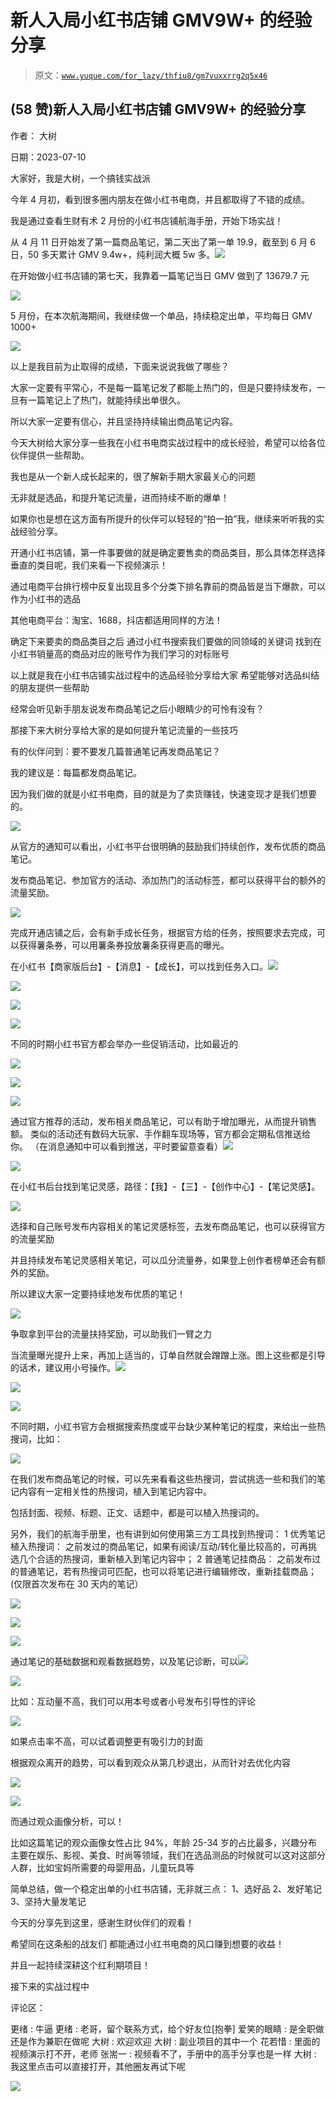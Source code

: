 # 新人入局小红书店铺 GMV9W+ 的经验分享

> 原文：[`www.yuque.com/for_lazy/thfiu8/gm7vuxxrrg2q5x46`](https://www.yuque.com/for_lazy/thfiu8/gm7vuxxrrg2q5x46)



## (58 赞)新人入局小红书店铺 GMV9W+ 的经验分享 

作者： 大树 

日期：2023-07-10 

大家好，我是大树，一个搞钱实战派 

今年 4 月初，看到很多圈内朋友在做小红书电商，并且都取得了不错的成绩。 

我是通过查看生财有术 2 月份的小红书店铺航海手册，开始下场实战！ 

从 4 月 11 日开始发了第一篇商品笔记，第二天出了第一单 19.9，截至到 6 月 6 日，50 多天累计 GMV 9.4w+，纯利润大概 5w 多。![](img/942c91c5c802da88c741a5898d142dbe.png)  

在开始做小红书店铺的第七天，我靠着一篇笔记当日 GMV 做到了 13679.7 元 

![](img/987c89c5fc63ce678a146b950afc07d8.png)  

5 月份，在本次航海期间，我继续做一个单品，持续稳定出单，平均每日 GMV 1000+ 

![](img/883d323485a8f3795c35b1b5fa5341ac.png)  

以上是我目前为止取得的成绩，下面来说说我做了哪些？ 

大家一定要有平常心，不是每一篇笔记发了都能上热门的，但是只要持续发布，一旦有一篇笔记上了热门，就能持续出单很久。 

所以大家一定要有信心，并且坚持持续输出商品笔记内容。 

今天大树给大家分享一些我在小红书电商实战过程中的成长经验，希望可以给各位伙伴提供一些帮助。 

我也是从一个新人成长起来的，很了解新手期大家最关心的问题 

无非就是选品，和提升笔记流量，进而持续不断的爆单！ 

如果你也是想在这方面有所提升的伙伴可以轻轻的“拍一拍”我，继续来听听我的实战经验分享。 

开通小红书店铺，第一件事要做的就是确定要售卖的商品类目，那么具体怎样选择垂直的类目呢，我们来看一下视频演示！ 

通过电商平台排行榜中反复出现且多个分类下排名靠前的商品皆是当下爆款，可以作为小红书的选品 

其他电商平台：淘宝、1688，抖店都适用同样的方法！ 

确定下来要卖的商品类目之后 通过小红书搜索我们要做的同领域的关键词 找到在小红书销量高的商品对应的账号作为我们学习的对标账号 

以上就是我在小红书店铺实战过程中的选品经验分享给大家 希望能够对选品纠结的朋友提供一些帮助 

经常会听见新手朋友说发布商品笔记之后小眼睛少的可怜有没有？ 

那接下来大树分享给大家的是如何提升笔记流量的一些技巧 

有的伙伴问到：要不要发几篇普通笔记再发商品笔记？ 

我的建议是：每篇都发商品笔记。 

因为我们做的就是小红书电商，目的就是为了卖货赚钱，快速变现才是我们想要的。 

![](img/70ffde38acf485801df680a21109f0ba.png) 

从官方的通知可以看出，小红书平台很明确的鼓励我们持续创作，发布优质的商品笔记。 

发布商品笔记、参加官方的活动、添加热门的活动标签，都可以获得平台的额外的流量奖励。 

![](img/87e405dc4d745b63b89c088d7726431c.png) 

完成开通店铺之后，会有新手成长任务，根据官方给的任务，按照要求去完成，可以获得薯条券，可以用薯条券投放薯条获得更高的曝光。 

在小红书【商家版后台】-【消息】-【成长】，可以找到任务入口。![](img/2f544092e68a1432fa91df4b44ee6606.png) 

![](img/1161c86ae591346f03543b50eb4092e3.png) 

![](img/2697bef828f37bb267c9c1aba804ddff.png) 

![](img/d9c5065a7bfc6e530239680f2c99105a.png) 

不同的时期小红书官方都会举办一些促销活动，比如最近的 

![](img/3cd81b717743eccad1ed6d78007720f2.png) 

![](img/b04724693793825e603f0e9bb491c096.png) 

![](img/2c93e07317601e3578d2d5db225f498e.png) 

通过官方推荐的活动，发布相关商品笔记，可以有助于增加曝光，从而提升销售额。 类似的活动还有数码大玩家、手作翻车现场等，官方都会定期私信推送给你。 （在消息通知中可以看到推送，平时要留意查看）![](img/134c22d4c75366ca2a6647a974d4ef80.png) 

![](img/c0b530d61593e6b3db3981093c162fa0.png) 

在小红书后台找到笔记灵感，路径：【我】-【三】-【创作中心】-【笔记灵感】。 

![](img/aa2cff053c859168897721664a346603.png) 

选择和自己账号发布内容相关的笔记灵感标签，去发布商品笔记，也可以获得官方的流量奖励 

并且持续发布笔记灵感相关笔记，可以瓜分流量券，如果登上创作者榜单还会有额外的奖励。 

所以建议大家一定要持续地发布优质的笔记！ 

![](img/edb5663555585900944f704d9a80f40a.png) 

争取拿到平台的流量扶持奖励，可以助我们一臂之力 

当流量曝光提升上来，再加上适当的，订单自然就会蹭蹭上涨。图上这些都是引导的话术，建议用小号操作。![](img/4935a67184a580aaeee52909e9c71d34.png) 

![](img/ccc2ba18b67e537e553bf2a58e714969.png) 

![](img/2246bff96ffef2d38bc12d20e634be51.png) 

不同时期，小红书官方会根据搜索热度或平台缺少某种笔记的程度，来给出一些热搜词，比如： 

![](img/8129886632f86461dea0c77cf2f2b1d6.png) 

在我们发布商品笔记的时候，可以先来看看这些热搜词，尝试挑选一些和我们的笔记内容有一定相关性的热搜词，植入到笔记内容中。 

包括封面、视频、标题、正文、话题中，都是可以植入热搜词的。 

另外，我们的航海手册里，也有讲到如何使用第三方工具找到热搜词： <ne-oli index-type="0"><ne-oli-i>1</ne-oli-i> <ne-oli-c class="ne-oli-content" id="uf61f8c26" data-lake-id="uf61f8c26">优秀笔记植入热搜词： 之前发过的商品笔记，如果有阅读/互动/转化量比较高的，可再挑选几个合适的热搜词，重新植入到笔记内容中；</ne-oli-c></ne-oli> <ne-oli index-type="0"><ne-oli-i>2</ne-oli-i> <ne-oli-c class="ne-oli-content" id="ufe090fc4" data-lake-id="ufe090fc4">普通笔记挂商品： 之前发布过的普通笔记，若有热搜词可匹配，也可以将笔记进行编辑修改，重新挂载商品； (仅限首次发布在 30 天内的笔记）</ne-oli-c></ne-oli> 

![](img/0f5f15699344f6ced9c82112c86b3951.png) 

![](img/0b88ee8adfff22ccec86a2f544f948dc.png) 

![](img/7e7bd0a8dc3312a20a3aa1a167c73fec.png) 

通过笔记的基础数据和观看数据趋势，以及笔记诊断，可以![](img/6a12b7a8ee71284afd6dd746f0261f60.png) 

![](img/b92f513e3c6e41f6881ad99c673db94b.png) 

比如：互动量不高，我们可以用本号或者小号发布引导性的评论 

![](img/0eba893e8e1c155aed3e69abe3ee2b77.png) 

如果点击率不高，可以试着调整更有吸引力的封面 

根据观众离开的趋势，可以看到观众从第几秒退出，从而针对去优化内容 

![](img/cb29db36f5bc205e2c1ca19b5c29aeea.png) 

![](img/2f4ebcccbaa47d60a0db2308225f940c.png) 

而通过观众画像分析，可以！ 

比如这篇笔记的观众画像女性占比 94%，年龄 25-34 岁的占比最多，兴趣分布主要在娱乐、影视、美食、时尚等领域，我们在选品测品的时候就可以这对这部分人群，比如宝妈所需要的母婴用品，儿童玩具等 

简单总结，做一个稳定出单的小红书店铺，无非就三点： 1、选好品 2、发好笔记 3、坚持大量发笔记 

今天的分享先到这里，感谢生财伙伴们的观看！ 

希望同在这条船的战友们 都能通过小红书电商的风口赚到想要的收益！ 

并且一起持续深耕这个红利期项目！ 

接下来的实战过程中 

评论区： 

更绪 : 牛逼 更绪 : 老哥，留个联系方式，给个好友位[抱拳] 爱笑的眼睛 : 是全职做还是作为兼职在做呢 大树 : 欢迎欢迎 大树 : 副业项目的其中一个 花若惜 : 里面的视频演示打不开，老师 张耑一 : 视频看不了，手册中的高手分享也是一样 大树 : 我这里点击可以直接打开，其他圈友再试下呢 

![](img/894d30a529e7c37bcd3392323c99941c.png) 